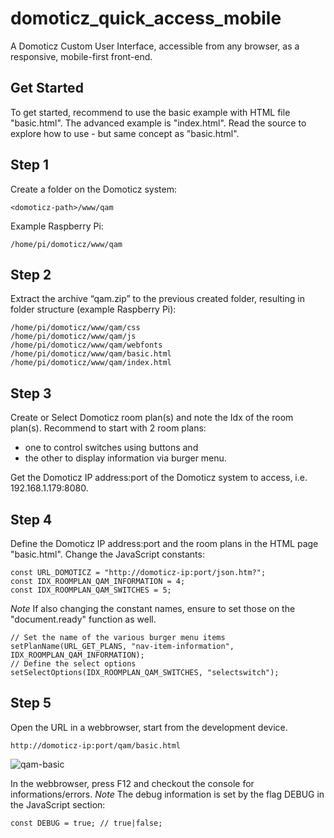 # domoticz_quick_access_mobile
A Domoticz Custom User Interface, accessible from any browser, as a responsive, mobile-first front-end. 

## Get Started
To get started, recommend to use the basic example with HTML file "basic.html".
The advanced example is "index.html". Read the source to explore how to use - but same concept as "basic.html".

## Step 1
Create a folder on the Domoticz system:
```
<domoticz-path>/www/qam
```
Example Raspberry Pi: 
```
/home/pi/domoticz/www/qam
```

## Step 2
Extract the archive “qam.zip” to the previous created folder, resulting in folder structure (example Raspberry Pi):
```
/home/pi/domoticz/www/qam/css
/home/pi/domoticz/www/qam/js
/home/pi/domoticz/www/qam/webfonts
/home/pi/domoticz/www/qam/basic.html
/home/pi/domoticz/www/qam/index.html
```

## Step 3
Create or Select Domoticz room plan(s) and note the Idx of the room plan(s).
Recommend to start with 2 room plans:
* one to control switches using buttons and
* the other to display information via burger menu.

Get the Domoticz IP address:port of the Domoticz system to access, i.e. 192.168.1.179:8080.

## Step 4
Define the Domoticz IP address:port and the room plans in the HTML page "basic.html".
Change the JavaScript constants:
```
const URL_DOMOTICZ = "http://domoticz-ip:port/json.htm?";
const IDX_ROOMPLAN_QAM_INFORMATION = 4;
const IDX_ROOMPLAN_QAM_SWITCHES = 5;
```
_Note_
If also changing the constant names, ensure to set those on the "document.ready" function as well.
```
// Set the name of the various burger menu items
setPlanName(URL_GET_PLANS, "nav-item-information", IDX_ROOMPLAN_QAM_INFORMATION);
// Define the select options
setSelectOptions(IDX_ROOMPLAN_QAM_SWITCHES, "selectswitch");
```

## Step 5
Open the URL in a webbrowser, start from the development device.
```
http://domoticz-ip:port/qam/basic.html
```

![qam-basic](https://user-images.githubusercontent.com/47274144/95470790-7eefad80-0981-11eb-8e7a-d74d004adb12.png)

In the webbrowser, press F12 and checkout the console for informations/errors.
_Note_
The debug information is set by the flag DEBUG in the JavaScript section:
```
const DEBUG = true;	// true|false;
```
